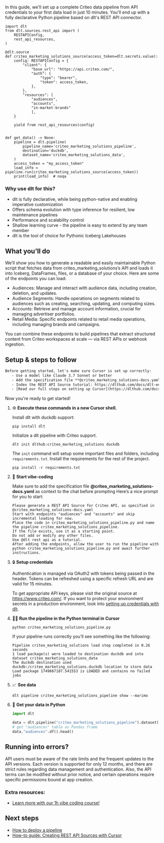 In this guide, we'll set up a complete Criteo data pipeline from API credentials to your first data load in just 10 minutes. You'll end up with a fully declarative Python pipeline based on dlt's REST API connector.

```python-outcome
import dlt
from dlt.sources.rest_api import (
    RESTAPIConfig,
    rest_api_resources,
)

@dlt.source
def criteo_marketing_solutions_source(access_token=dlt.secrets.value):
    config: RESTAPIConfig = {
        "client": {
            "base_url": "https://api.criteo.com/",
            "auth": {
                "type": "bearer",
                "token": access_token,
            },
        },
        "resources": [
            "audiences",
            "accounts",
            "in-market-brands"
            ],
    }

    yield from rest_api_resources(config)


def get_data() -> None:
    pipeline = dlt.pipeline(
        pipeline_name='criteo_marketing_solutions_pipeline',
        destination='duckdb',
        dataset_name='criteo_marketing_solutions_data', 
    )
    access_token = "my_access_token"
    load_info = pipeline.run(criteo_marketing_solutions_source(access_token))
    print(load_info)  # noqa
```

### Why use dlt for this?

- dlt is fully declarative, while being python-native and enabling imperative customization
- Offers schema evolution with type inference for resilient, low maintenance pipelines
- Performance and scalability control
- Shallow learning curve - the pipeline is easy to extend by any team member
- dlt is the tool of choice for Pythonic Iceberg Lakehouses

## What you’ll do

We’ll show you how to generate a readable and easily maintainable Python script that fetches data from criteo_marketing_solutions’s API and loads it into Iceberg, DataFrames, files, or a database of your choice. Here are some of the endpoints you can load:

- Audiences: Manage and interact with audience data, including creation, deletion, and updates. 
- Audience Segments: Handle operations on segments related to audiences such as creating, searching, updating, and computing sizes. 
- Accounts: Retrieve and manage account information, crucial for managing advertiser portfolios. 
- Retail Media: Specific endpoints related to retail media operations, including managing brands and campaigns.

You can combine these endpoints to build pipelines that extract structured content from Criteo workspaces at scale — via REST APIs or webhook ingestion.

## Setup & steps to follow

```default
Before getting started, let's make sure Cursor is set up correctly:
   - Use a model like Claude 3.7 Sonnet or better
   - Add the specification file **@criteo_marketing_solutions-docs.yaml** as context
   - Index the REST API Source tutorial: https://dlthub.com/docs/dlt-ecosystem/verified-sources/rest_api/ and add it to context as **@dlt rest api**
   - [Read our full steps on setting up Cursor](https://dlthub.com/docs/dlt-ecosystem/llm-tooling/cursor-restapi#23-configuring-cursor-with-documentation)
```

Now you're ready to get started! 

1. ⚙️ **Execute these commands in a new Cursor shell.**
    
    Install dlt with duckdb support:
    ```shell
    pip install dlt
    ```

    Initialize a dlt pipeline with Criteo support.
    ```shell
    dlt init dlthub:criteo_marketing_solutions duckdb
    ```

    The `init` command will setup some important files and folders, including `requirements.txt`. Install the requirements for the rest of the project.
    ```shell
    pip install -r requirements.txt
    ```
    
2. 🤠 **Start vibe-coding**
    
    Make sure to add the specification file **@criteo_marketing_solutions-docs.yaml** as context to the chat before prompting
    Here’s a nice prompt for you to start: 
    
    ```prompt
    Please generate a REST API Source for Criteo API, as specified in @criteo_marketing_solutions-docs.yaml 
    Start with endpoints "audiences" and "accounts" and skip incremental loading for now. 
    Place the code in criteo_marketing_solutions_pipeline.py and name the pipeline criteo_marketing_solutions_pipeline. 
    If the file exists, use it as a starting point. 
    Do not add or modify any other files. 
    Use @dlt rest api as a tutorial. 
    After adding the endpoints, allow the user to run the pipeline with python criteo_marketing_solutions_pipeline.py and await further instructions.
    ```

    
3. 🔒 **Setup credentials** 
    
    Authentication is managed via OAuth2 with tokens being passed in the header. Tokens can be refreshed using a specific refresh URL and are valid for 15 minutes.
    
    To get appropriate API keys, please visit the original source at https://www.criteo.com/.
    If you want to protect your environment secrets in a production environment, look into [setting up credentials with dlt](https://dlthub.com/docs/walkthroughs/add_credentials).
    
4. 🏃‍♀️ **Run the pipeline in the Python terminal in Cursor**
    
    ```shell
    python criteo_marketing_solutions_pipeline.py
    ```
    
    If your pipeline runs correctly you’ll see something like the following:
    
    ```shell
    Pipeline criteo_marketing_solutions load step completed in 0.26 seconds
    1 load package(s) were loaded to destination duckdb and into dataset criteo_marketing_solutions_data
    The duckdb destination used duckdb:/criteo_marketing_solutions.duckdb location to store data
    Load package 1749667187.541553 is LOADED and contains no failed jobs
    ```
    
5. 📈 **See data**
    
    ```shell
    dlt pipeline criteo_marketing_solutions_pipeline show --marimo
    ```
    
6. 🐍 **Get your data in Python**
    
    ```python
    import dlt

   data = dlt.pipeline("criteo_marketing_solutions_pipeline").dataset()
   # get "audiences" table as Pandas frame
   data."audiences".df().head()
    ```

## Running into errors?

API users must be aware of the rate limits and the frequent updates to the API versions. Each version is supported for only 12 months, and there are strict rules regarding data management and authentication. Also, the API terms can be modified without prior notice, and certain operations require specific permissions bound at app creation.

### Extra resources:

- [Learn more with our 1h vibe coding course!](https://www.youtube.com/watch?v=GGid70rnJuM)

## Next steps

- [How to deploy a pipeline](https://dlthub.com/docs/walkthroughs/deploy-a-pipeline)
- [How-to guide: Creating REST API Sources with Cursor](https://dlthub.com/docs/dlt-ecosystem/llm-tooling/cursor-restapi)